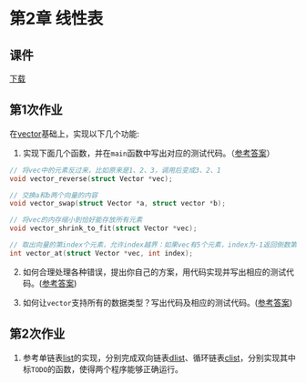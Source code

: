 # 第2章 线性表

## 课件

[下载](https://github.com/hanjianwei/datastructure/raw/master/chap2/chap2.ppt)

## 第1次作业

在[vector](https://github.com/hanjianwei/datastructure/tree/e8193613dd5466ee75a47ea19ac992f8fa560e1d/chap2/vector)基础上，实现以下几个功能:

1. 实现下面几个函数，并在`main`函数中写出对应的测试代码。（[参考答案](https://github.com/hanjianwei/datastructure/tree/master/chap2/vector/vector.c#L139-L163)）

~~~ c
// 将vec中的元素反过来，比如原来是1、2、3，调用后变成3、2、1
void vector_reverse(struct Vector *vec);

// 交换a和b两个向量的内容
void vector_swap(struct Vector *a, struct vector *b);

// 将vec的内存缩小到恰好能存放所有元素
void vector_shrink_to_fit(struct Vector *vec);

// 取出向量的第index个元素，允许index越界：如果vec有5个元素，index为-1返回倒数第一个，index为5返回第一个，即越界时从向量另一边开始数
int vector_at(struct Vector *vec, int index);
~~~

2. 如何合理处理各种错误，提出你自己的方案，用代码实现并写出相应的测试代码。([参考答案](https://github.com/hanjianwei/datastructure/tree/master/chap2/vector))

3. 如何让`vector`支持所有的数据类型？写出代码及相应的测试代码。([参考答案](https://github.com/hanjianwei/datastructure/tree/master/chap2/generic_vector))

## 第2次作业

1. 参考单链表[list](./list/)的实现，分别完成双向链表[dlist](./dlist)、循环链表[clist](./clist)，分别实现其中标`TODO`的函数，使得两个程序能够正确运行。
